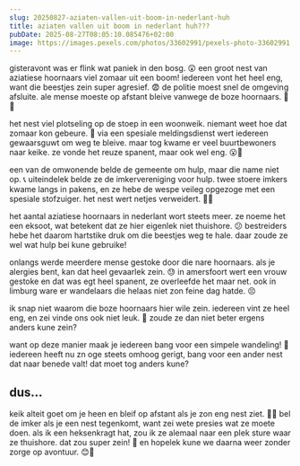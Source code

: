```yaml
---
slug: 20250827-aziaten-vallen-uit-boom-in-nederlant-huh
title: aziaten vallen uit boom in nederlant huh???
pubDate: 2025-08-27T08:05:10.085476+02:00
image: https://images.pexels.com/photos/33602991/pexels-photo-33602991.jpeg?auto=compress&cs=tinysrgb&dpr=2&h=650&w=940
---
```

gisteravont was er flink wat paniek in den bosg. 😲 een groot nest van aziatiese hoornaars viel zomaar uit een boom! iedereen vont het heel eng, want die beestjes zein super agresief. 😨 de politie moest snel de omgeving afsluite. ale mense moeste op afstant bleive vanwege de boze hoornaars. 🏃🙅

het nest viel plotseling op de stoep in een woonweik. niemant weet hoe dat zomaar kon gebeure. 🤔 via een spesiale meldingsdienst wert iedereen gewaarsguwt om weg te bleive. maar tog kwame er veel buurtbewoners naar keike. ze vonde het reuze spanent, maar ook wel eng. 😮👀

een van de omwonende belde de gemeente om hulp, maar die name niet op. 📞 uiteindelek belde ze de imkervereniging voor hulp. twee stoere imkers kwame langs in pakens, en ze hebe de wespe veileg opgezoge met een spesiale stofzuiger. het nest wert netjes verweidert. 💪🐝

het aantal aziatiese hoornaars in nederlant wort steets meer. ze noeme het een eksoot, wat betekent dat ze hier eigenlek niet thuishore. 😕 bestreiders hebe het daarom hartstike druk om die beestjes weg te hale. daar zoude ze wel wat hulp bei kune gebruike!

onlangs werde meerdere mense gestoke door die nare hoornaars. als je alergies bent, kan dat heel gevaarlek zein. 😓 in amersfoort wert een vrouw gestoke en dat was egt heel spanent, ze overleefde het maar net. ook in limburg ware er wandelaars die helaas niet zon feine dag hatde. 😣

ik snap niet waarom die boze hoornaars hier wile zein. iedereen vint ze heel eng, en zei vinde ons ook niet leuk. 🤷 zoude ze dan niet beter ergens anders kune zein? 

want op deze manier maak je iedereen bang voor een simpele wandeling! 🚶 iedereen heeft nu zn oge steets omhoog gerigt, bang voor een ander nest dat naar benede valt! dat moet tog anders kune?

## dus...

keik alteit goet om je heen en bleif op afstant als je zon eng nest ziet. 🐝🚷 bel de imker als je een nest tegenkomt, want zei wete presies wat ze moete doen. als ik een heksenkragt hat, zou ik ze alemaal naar een plek sture waar ze thuishore. dat zou super zein! 🧙 en hopelek kune we daarna weer zonder zorge op avontuur. 😊🏇
